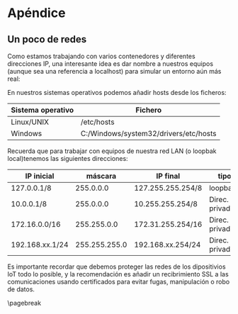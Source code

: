 # Apéndice

## Un poco de redes

Como estamos trabajando con varios contenedores y diferentes direcciones IP, una interesante idea es dar nombre a nuestros equipos (aunque sea una referencia a  localhost) para simular un entorno aún más real:

En nuestros sistemas operativos podemos añadir hosts desde los ficheros:

Sistema operativo | Fichero
------------------|--------
Linux/UNIX | /etc/hosts
Windows | C:/Windows/system32/drivers/etc/hosts


Recuerda que para trabajar con equipos de nuestra red LAN (o loopbak local)tenemos las siguientes direcciones:

IP inicial | máscara | IP final | tipo | clase
-----------|---------|----------|------|------
127.0.0.1/8 |   255.0.0.0 | 127.255.255.254/8 | loopback  | A
10.0.0.1/8 | 255.0.0.0 | 10.255.255.254/8 | Direc. privada | A
172.16.0.0/16 | 255.255.0.0 | 172.31.255.254/16 | Direc. privada | B
192.168.xx.1/24 | 255.255.255.0 | 192.168.xx.254/24 | Direc. privada | C

Es importante recordar que debemos proteger las redes de los dipositivios IoT todo lo posible, y la recomendación es añadir un recibrimiento SSL a las comunicaciones usando certificados para evitar fugas, manipulación o robo de datos.

\pagebreak
